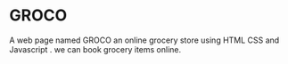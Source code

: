 # GROCO
A web page named GROCO an online grocery store using HTML CSS and Javascript . we can book grocery items online.
